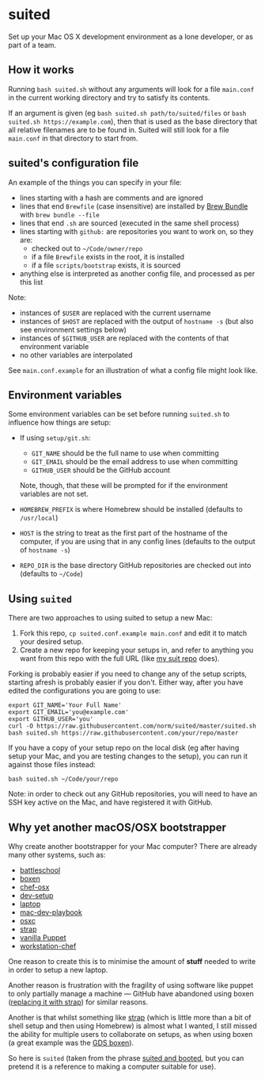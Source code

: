 suited
======

Set up your Mac OS X development environment as a lone developer, or as
part of a team.

## How it works

Running `bash suited.sh` without any arguments will look for a file
`main.conf` in the current working directory and try to satisfy its contents.

If an argument is given (eg `bash suited.sh path/to/suited/files` or
`bash suited.sh https://example.com`), then that is used as the base directory
that all relative filenames are to be found in. Suited will still look for a
file `main.conf` in that directory to start from.


## suited's configuration file

An example of the things you can specify in your file:

  * lines starting with a hash are comments and are ignored
  * lines that end `Brewfile` (case insensitive) are installed by
    [Brew Bundle](https://github.com/Homebrew/homebrew-bundle) with
    `brew bundle --file`
  * lines that end `.sh` are sourced (executed in the same shell process)
  * lines starting with `github:` are repositories you want to work on, so
    they are:
      * checked out to `~/Code/owner/repo`
      * if a file `Brewfile` exists in the root, it is installed
      * if a file `scripts/bootstrap` exists, it is sourced
  * anything else is interpreted as another config file, and processed as
    per this list

Note:

  * instances of `$USER` are replaced with the current username
  * instances of `$HOST` are replaced with the output of
    `hostname -s` (but also see environment settings below)
  * instances of `$GITHUB_USER` are replaced with the contents of
    that environment variable
  * no other variables are interpolated

See `main.conf.example` for an illustration of what a config file might look
like.


## Environment variables

Some environment variables can be set before running `suited.sh` to influence
how things are setup:

  * If using `setup/git.sh`:

      * `GIT_NAME` should be the full name to use when committing
      * `GIT_EMAIL` should be the email address to use when committing
      * `GITHUB_USER` should be the GitHub account

    Note, though, that these will be prompted for if the environment
    variables are not set.

  * `HOMEBREW_PREFIX` is where Homebrew should be installed
    (defaults to `/usr/local`)
  * `HOST` is the string to treat as the first part of the hostname of the
    computer, if you are using that in any config lines (defaults to
    the output of `hostname -s`)
  * `REPO_DIR` is the base directory GitHub repositories are checked out into
    (defaults to `~/Code`)


## Using `suited`

There are two approaches to using suited to setup a new Mac:

 1. Fork this repo, `cp suited.conf.example main.conf` and edit it to
    match your desired setup.
 2. Create a new repo for keeping your setups in, and refer to anything
    you want from this repo with the full URL
    (like [my suit repo](https://github.com/norm/suit) does).

Forking is probably easier if you need to change any of the setup scripts,
starting afresh is probably easier if you don't. Either way, after you
have edited the configurations you are going to use:

    export GIT_NAME='Your Full Name'
    export GIT_EMAIL='you@example.com'
    export GITHUB_USER='you'
    curl -O https://raw.githubusercontent.com/norm/suited/master/suited.sh
    bash suited.sh https://raw.githubusercontent.com/your/repo/master

If you have a copy of your setup repo on the local disk (eg after having setup
your Mac, and you are testing changes to the setup), you can run it against
those files instead:

    bash suited.sh ~/Code/your/repo

Note: in order to check out any GitHub repositories, you will need to have
an SSH key active on the Mac, and have registered it with GitHub.

## Why yet another macOS/OSX bootstrapper

Why create another bootstrapper for your Mac computer? There are already
many other systems, such as:

  * [battleschool](https://github.com/spencergibb/battleschool)
  * [boxen](https://github.com/boxen/our-boxen)
  * [chef-osx](http://chef-osx.github.io)
  * [dev-setup](https://github.com/donnemartin/dev-setup)
  * [laptop](https://github.com/thoughtbot/laptop)
  * [mac-dev-playbook](https://github.com/geerlingguy/mac-dev-playbook)
  * [osxc](https://osxc.github.io)
  * [strap][strap]
  * [vanilla Puppet](http://blog.tfnico.com/2016/03/replacing-boxen-with-vanilla-puppet-for.html)
  * [workstation-chef](https://github.com/jtimberman/workstation-chef-repo)

One reason to create this is to minimise the amount of **stuff** needed
to write in order to setup a new laptop.

Another reason is frustration with the fragility of using software like
puppet to only partially manage a machine — GitHub have abandoned using
boxen ([replacing it with strap][blog-strap]) for similar reasons.

Another is that whilst something like [strap][strap] (which is little more
than a bit of shell setup and then using Homebrew) is almost what I wanted,
I still missed the ability for multiple users to collaborate on setups,
as when using boxen (a great example was the [GDS boxen][gds-boxen]).

So here is `suited` (taken from the phrase [suited and booted][sb], but you
can pretend it is a reference to making a computer suitable for use).

[blog-strap]: http://mikemcquaid.com/2016/06/15/replacing-boxen/
[gds-boxen]: https://github.com/alphagov/gds-boxen
[sb]: https://en.wiktionary.org/wiki/suited_and_booted
[strap]: https://github.com/mikemcquaid/strap
